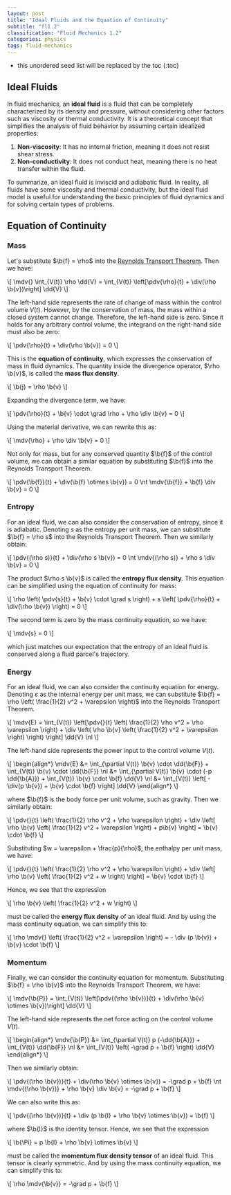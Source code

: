 ```yaml
---
layout: post
title: "Ideal Fluids and the Equation of Continuity"
subtitle: "fl1.2"
classification: "Fluid Mechanics 1.2"
categories: physics
tags: fluid-mechanics
---
```


<!--more-->
* this unordered seed list will be replaced by the toc
{:toc}

## Ideal Fluids

In fluid mechanics, an **ideal fluid** is a fluid that can be completely characterized by its density and pressure, without considering other factors such as viscosity or thermal conductivity.
It is a theoretical concept that simplifies the analysis of fluid behavior by assuming certain idealized properties:
1. **Non-viscosity**: It has no internal friction, meaning it does not resist shear stress.
2. **Non-conductivity**: It does not conduct heat, meaning there is no heat transfer within the fluid.

To summarize, an ideal fluid is inviscid and adiabatic fluid.
In reality, all fluids have some viscosity and thermal conductivity, but the ideal fluid model is useful for understanding the basic principles of fluid dynamics and for solving certain types of problems.

## Equation of Continuity

### Mass

Let's substitute $\b{f} = \rho$ into the [Reynolds Transport Theorem](introduction-to-fluid-mechanics.html#reynolds-transport-theorem).
Then we have:

\\[
\mdv{} \int_{V(t)} \rho \dd{V} = \int_{V(t)} \left\[\pdv{\rho}{t} + \div(\rho \b{v})\right\] \dd{V}
\\]

The left-hand side represents the rate of change of mass within the control volume $V(t)$.
However, by the conservation of mass, the mass within a closed system cannot change.
Therefore, the left-hand side is zero. Since it holds for any arbitrary control volume, the integrand on the right-hand side must also be zero:

\\[
\pdv{\rho}{t} + \div(\rho \b{v}) = 0
\\]

This is the **equation of continuity**, which expresses the conservation of mass in fluid dynamics.
The quantity inside the divergence operator, $\rho \b{v}$, is called the **mass flux density**.

\\[
\b{j} = \rho \b{v}
\\]

Expanding the divergence term, we have:

\\[
\pdv{\rho}{t} + \b{v} \cdot \grad \rho + \rho \div \b{v} = 0
\\]

Using the material derivative, we can rewrite this as:

\\[
\mdv{\rho} + \rho \div \b{v} = 0
\\]

Not only for mass, but for any conserved quantity $\b{f}$ of the control volume,
we can obtain a similar equation by substituting $\b{f}$ into the Reynolds Transport Theorem.

\\[
\pdv{\b{f}}{t} + \div(\b{f} \otimes \b{v}) = 0 \nt
\mdv{\b{f}} + \b{f} \div \b{v} = 0
\\]

### Entropy

For an ideal fluid, we can also consider the conservation of entropy, since it is adiabatic.
Denoting $s$ as the entropy per unit mass, we can substitute $\b{f} = \rho s$ into the Reynolds Transport Theorem.
Then we similarly obtain:

\\[
\pdv{(\rho s)}{t} + \div(\rho s \b{v}) = 0 \nt
\mdv{(\rho s)} + \rho s \div \b{v} = 0
\\]

The product $\rho s \b{v}$ is called the **entropy flux density**.
This equation can be simplified using the equation of continuity for mass:

\\[
\rho \left( \pdv{s}{t} + \b{v} \cdot \grad s \right) + s \left( \pdv{\rho}{t} + \div(\rho \b{v}) \right) = 0
\\]

The second term is zero by the mass continuity equation, so we have:

\\[
\mdv{s} = 0
\\]

which just matches our expectation that the entropy of an ideal fluid is conserved along a fluid parcel's trajectory.

### Energy

For an ideal fluid, we can also consider the continuity equation for energy.
Denoting $\varepsilon$ as the internal energy per unit mass, we can substitute $\b{f} = \rho \left( \frac{1}{2} v^2 + \varepsilon \right)$ into the Reynolds Transport Theorem.

\\[
\mdv{E} = \int_{V(t)} \left\[\pdv{}{t} \left( \frac{1}{2} \rho v^2 + \rho \varepsilon \right) + \div \left( \rho \b{v} \left( \frac{1}{2} v^2 + \varepsilon \right) \right) \right\] \dd{V} \nl
\\]

The left-hand side represents the power input to the control volume $V(t)$.

\\[
\begin{align\*}
\mdv{E} &= \int_{\partial V(t)} \b{v} \cdot \dd{\b{F}} + \int_{V(t)} \b{v} \cdot \dd{\b{F}} \nl
&= \int_{\partial V(t)} \b{v} \cdot (-p \dd{\b{A}}) + \int_{V(t)} \b{v} \cdot \b{f} \dd{V} \nl
&= \int_{V(t)} \left\[ -\div(p \b{v}) + \b{v} \cdot \b{f} \right\] \dd{V}
\end{align\*}
\\]

where $\b{f}$ is the body force per unit volume, such as gravity.
Then we similarly obtain:

\\[
\pdv{}{t} \left( \frac{1}{2} \rho v^2 + \rho \varepsilon \right) + \div \left\[ \rho \b{v} \left( \frac{1}{2} v^2 + \varepsilon \right) + p\b{v} \right\] = \b{v} \cdot \b{f}
\\]

Substituting $w = \varepsilon + \frac{p}{\rho}$, the enthalpy per unit mass, we have:

\\[
\pdv{}{t} \left( \frac{1}{2} \rho v^2 + \rho \varepsilon \right) + \div \left\[ \rho \b{v} \left( \frac{1}{2} v^2 + w \right) \right\] = \b{v} \cdot \b{f}
\\]

Hence, we see that the expression

\\[
\rho \b{v} \left( \frac{1}{2} v^2 + w \right)
\\]

must be called the **energy flux density** of an ideal fluid.
And by using the mass continuity equation, we can simplify this to:

\\[
\rho \mdv{} \left( \frac{1}{2} v^2 + \varepsilon \right) = - \div (p \b{v}) + \b{v} \cdot \b{f}
\\]

### Momentum

Finally, we can consider the continuity equation for momentum.
Substituting $\b{f} = \rho \b{v}$ into the Reynolds Transport Theorem, we have:

\\[
\mdv{\b{P}} = \int_{V(t)} \left\[\pdv{(\rho \b{v})}{t} + \div(\rho \b{v} \otimes \b{v})\right\] \dd{V}
\\]

The left-hand side represents the net force acting on the control volume $V(t)$.

\\[
\begin{align\*}
\mdv{\b{P}} &= \int_{\partial V(t)} p (-\dd{\b{A}}) + \int_{V(t)} \dd{\b{F}} \nl
&= \int_{V(t)} \left( -\grad p + \b{f} \right) \dd{V}
\end{align\*}
\\]

Then we similarly obtain:

\\[
\pdv{(\rho \b{v})}{t} + \div(\rho \b{v} \otimes \b{v}) = -\grad p + \b{f} \nt
\mdv{(\rho \b{v})} + \rho \b{v} \div \b{v} = -\grad p + \b{f}
\\]

We can also write this as:

\\[
\pdv{(\rho \b{v})}{t} + \div (p \b{I} + \rho \b{v} \otimes \b{v}) = \b{f}
\\]

where $\b{I}$ is the identity tensor.
Hence, we see that the expression

\\[
\b{\Pi} = p \b{I} + \rho \b{v} \otimes \b{v}
\\]

must be called the **momentum flux density tensor** of an ideal fluid.
This tensor is clearly symmetric.
And by using the mass continuity equation, we can simplify this to:

\\[
\rho \mdv{\b{v}} = -\grad p + \b{f}
\\]